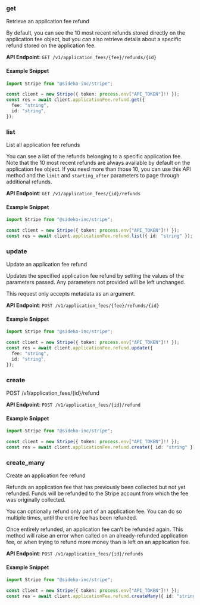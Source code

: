 
### get <a name="get"></a>
Retrieve an application fee refund

<p>By default, you can see the 10 most recent refunds stored directly on the application fee object, but you can also retrieve details about a specific refund stored on the application fee.</p>

**API Endpoint**: `GET /v1/application_fees/{fee}/refunds/{id}`

#### Example Snippet

```typescript
import Stripe from "@sideko-inc/stripe";

const client = new Stripe({ token: process.env["API_TOKEN"]!! });
const res = await client.applicationFee.refund.get({
  fee: "string",
  id: "string",
});
```

### list <a name="list"></a>
List all application fee refunds

<p>You can see a list of the refunds belonging to a specific application fee. Note that the 10 most recent refunds are always available by default on the application fee object. If you need more than those 10, you can use this API method and the <code>limit</code> and <code>starting_after</code> parameters to page through additional refunds.</p>

**API Endpoint**: `GET /v1/application_fees/{id}/refunds`

#### Example Snippet

```typescript
import Stripe from "@sideko-inc/stripe";

const client = new Stripe({ token: process.env["API_TOKEN"]!! });
const res = await client.applicationFee.refund.list({ id: "string" });
```

### update <a name="update"></a>
Update an application fee refund

<p>Updates the specified application fee refund by setting the values of the parameters passed. Any parameters not provided will be left unchanged.</p>

<p>This request only accepts metadata as an argument.</p>

**API Endpoint**: `POST /v1/application_fees/{fee}/refunds/{id}`

#### Example Snippet

```typescript
import Stripe from "@sideko-inc/stripe";

const client = new Stripe({ token: process.env["API_TOKEN"]!! });
const res = await client.applicationFee.refund.update({
  fee: "string",
  id: "string",
});
```

### create <a name="create"></a>
POST /v1/application_fees/{id}/refund



**API Endpoint**: `POST /v1/application_fees/{id}/refund`

#### Example Snippet

```typescript
import Stripe from "@sideko-inc/stripe";

const client = new Stripe({ token: process.env["API_TOKEN"]!! });
const res = await client.applicationFee.refund.create({ id: "string" });
```

### create_many <a name="create_many"></a>
Create an application fee refund

<p>Refunds an application fee that has previously been collected but not yet refunded.
Funds will be refunded to the Stripe account from which the fee was originally collected.</p>

<p>You can optionally refund only part of an application fee.
You can do so multiple times, until the entire fee has been refunded.</p>

<p>Once entirely refunded, an application fee can’t be refunded again.
This method will raise an error when called on an already-refunded application fee,
or when trying to refund more money than is left on an application fee.</p>

**API Endpoint**: `POST /v1/application_fees/{id}/refunds`

#### Example Snippet

```typescript
import Stripe from "@sideko-inc/stripe";

const client = new Stripe({ token: process.env["API_TOKEN"]!! });
const res = await client.applicationFee.refund.createMany({ id: "string" });
```
